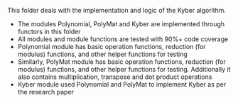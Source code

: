 This folder deals with the implementation and logic of the Kyber algorithm.
- The modules Polynomial, PolyMat and Kyber are implemented through functors in this folder
- All modules and module functions are tested with 90%+ code coverage
- Polynomial module has basic operation functions, reduction (for modulus) functions, and other helper functions for testing
- Similarly, PolyMat module has basic operation functions, reduction (for modulus) functions, and other helper functions for testing. Additionally it also contains multiplication, transpose and dot product operations
- Kyber module used Polynomial and PolyMat to implement Kyber as per the research paper
